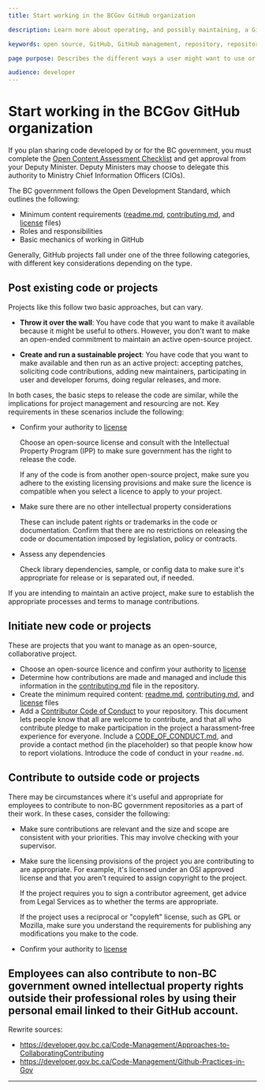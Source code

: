 ```yaml
---
title: Start working in the BCGov GitHub organization

description: Learn more about operating, and possibly maintaining, a GitHub Repository in Gov.

keywords: open source, GitHub, GitHub management, repository, repository management

page purpose: Describes the different ways a user might want to use or maintain and GitHub project and the requirements

audience: developer
---
```


# Start working in the BCGov GitHub organization

If you plan sharing code developed by or for the BC government, you must complete the [Open Content Assessment Checklist](checklist.md) and get approval from your Deputy Minister. Deputy Ministers may choose to delegate this authority to Ministry Chief Information Officers (CIOs).

The BC government follows the Open Development Standard, which outlines the following:
* Minimum content requirements ([readme.md](../BC-Gov-Org-HowTo/SAMPLE-README.md), [contributing.md](../BC-Gov-Org-HowTo/SAMPLE-CONTRIBUTING.md), and [license](../BC-Gov-Org-HowTo/using-licenses.md) files)
* Roles and responsibilities
* Basic mechanics of working in GitHub

Generally, GitHub projects fall under one of the three following categories, with different key considerations depending on the type.

## Post existing code or projects

Projects like this follow two basic approaches, but can vary.

* **Throw it over the wall**: You have code that you want to make it available because it might be useful to others. However, you don't want to make an open-ended commitment to maintain an active open-source project.

* **Create and run a sustainable project**: You have code that you want to make available and then run as an active project: accepting patches, soliciting code contributions, adding new maintainers, participating in user and developer forums, doing regular releases, and more.

In both cases, the basic steps to release the code are similar, while the implications for project management and resourcing are not. Key requirements in these scenarios include the following:

- Confirm your authority to [license](license-your-project.md)

	Choose an open-source license and consult with the Intellectual Property Program (IPP) to make sure government has the right to release the code.

	If any of the code is from another open-source project, make sure you adhere to the existing licensing provisions and make sure the licence is compatible when you select a licence to apply to your project.

- Make sure there are no other intellectual property considerations

	These can include patent rights or trademarks in the code or documentation. Confirm that there are no restrictions on releasing the code or documentation imposed by legislation, policy or contracts.

- Assess any dependencies

	Check library dependencies, sample, or config data to make sure it's appropriate for release or is separated out, if needed.

If you are intending to maintain an active project, make sure to establish the appropriate processes and terms to manage contributions.

## Initiate new code or projects

These are projects that you want to manage as an open-source, collaborative project.

- Choose an open-source licence and confirm your authority to [license](license-your-project.md)
- Determine how contributions are made and managed and include this information in the [contributing.md](../BC-Gov-Org-HowTo/SAMPLE-CONTRIBUTING.md) file in the repository.
- Create the minimum required content: [readme.md](../BC-Gov-Org-HowTo/SAMPLE-README.md), [contributing.md](../BC-Gov-Org-HowTo/SAMPLE-CONTRIBUTING.md), and [license](../BC-Gov-Org-HowTo/using-licenses.md) files
- Add a [Contributor Code of Conduct](http://contributor-covenant.org/) to your repository. This document lets people know that all are welcome to contribute, and that all who contribute pledge to make participation in the project a harassment-free experience for everyone. Include a [CODE_OF_CONDUCT.md](../BC-Gov-Org-HowTo/SAMPLE-CODE_OF_CONDUCT.md), and provide a contact method (in the placeholder) so that people know how to report violations. Introduce the code of conduct in your `readme.md`.

## Contribute to outside code or projects

There may be circumstances where it's useful and appropriate for employees to contribute to non-BC government repositories as a part of their work. In these cases, consider the following:

- Make sure contributions are relevant and the size and scope are consistent with your priorities. This may involve checking with your supervisor.
- Make sure the licensing provisions of the project you are contributing to are appropriate. For example, it's licensed under an OSI approved license and that you aren't required to assign copyright to the project.

	If the project requires you to sign a contributor agreement, get advice from Legal Services as to whether the terms are appropriate.

	If the project uses a reciprocal or "copyleft" license, such as GPL or Mozilla, make sure you understand the requirements for publishing any modifications you make to the code.

- Confirm your authority to [license](license-your-project.md)

Employees can also contribute to non-BC government owned intellectual property rights outside their professional roles by using their personal email linked to their GitHub account.
---
Rewrite sources:
* https://developer.gov.bc.ca/Code-Management/Approaches-to-CollaboratingContributing
* https://developer.gov.bc.ca/Code-Management/Github-Practices-in-Gov
---
